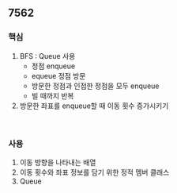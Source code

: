 ## 7562

### 핵심
1. BFS : Queue 사용
    * 정점 enqueue
    * equeue 정점 방문
    * 방문한 정점과 인접한 정점을 모두 enqueue
    * 빌 때까지 반복
2. 방문한 좌표를 enqueue할 때 이동 횟수 증가시키기
<br/>

### 사용
1. 이동 방향을 나타내는 배열
2. 이동 횟수와 좌표 정보를 담기 위한 정적 멤버 클래스
3. Queue
